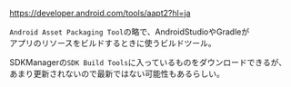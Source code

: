 <https://developer.android.com/tools/aapt2?hl=ja>

`Android Asset Packaging Tool`の略で、AndroidStudioやGradleが  
アプリのリソースをビルドするときに使うビルドツール。

SDKManagerの`SDK Build Tools`に入っているものをダウンロードできるが、  
あまり更新されないので最新ではない可能性もあるらしい。